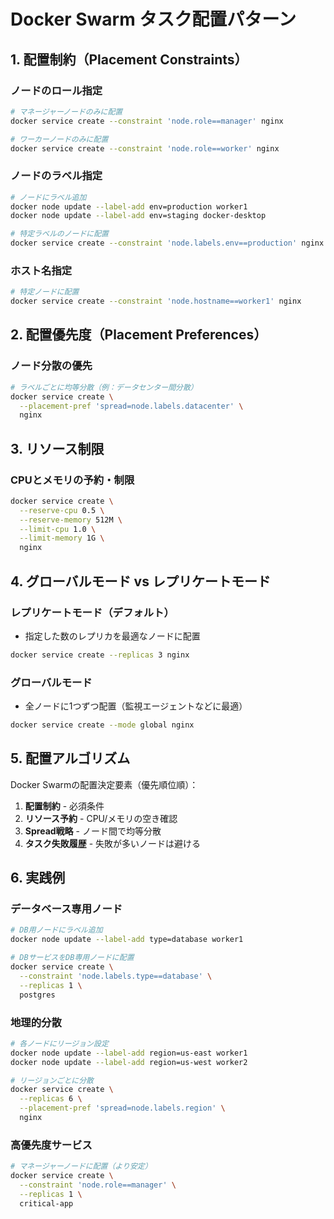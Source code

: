 # Docker Swarm タスク配置パターン

## 1. 配置制約（Placement Constraints）

### ノードのロール指定
```bash
# マネージャーノードのみに配置
docker service create --constraint 'node.role==manager' nginx

# ワーカーノードのみに配置
docker service create --constraint 'node.role==worker' nginx
```

### ノードのラベル指定
```bash
# ノードにラベル追加
docker node update --label-add env=production worker1
docker node update --label-add env=staging docker-desktop

# 特定ラベルのノードに配置
docker service create --constraint 'node.labels.env==production' nginx
```

### ホスト名指定
```bash
# 特定ノードに配置
docker service create --constraint 'node.hostname==worker1' nginx
```

## 2. 配置優先度（Placement Preferences）

### ノード分散の優先
```bash
# ラベルごとに均等分散（例：データセンター間分散）
docker service create \
  --placement-pref 'spread=node.labels.datacenter' \
  nginx
```

## 3. リソース制限

### CPUとメモリの予約・制限
```bash
docker service create \
  --reserve-cpu 0.5 \
  --reserve-memory 512M \
  --limit-cpu 1.0 \
  --limit-memory 1G \
  nginx
```

## 4. グローバルモード vs レプリケートモード

### レプリケートモード（デフォルト）
- 指定した数のレプリカを最適なノードに配置
```bash
docker service create --replicas 3 nginx
```

### グローバルモード
- 全ノードに1つずつ配置（監視エージェントなどに最適）
```bash
docker service create --mode global nginx
```

## 5. 配置アルゴリズム

Docker Swarmの配置決定要素（優先順位順）：

1. **配置制約** - 必須条件
2. **リソース予約** - CPU/メモリの空き確認
3. **Spread戦略** - ノード間で均等分散
4. **タスク失敗履歴** - 失敗が多いノードは避ける

## 6. 実践例

### データベース専用ノード
```bash
# DB用ノードにラベル追加
docker node update --label-add type=database worker1

# DBサービスをDB専用ノードに配置
docker service create \
  --constraint 'node.labels.type==database' \
  --replicas 1 \
  postgres
```

### 地理的分散
```bash
# 各ノードにリージョン設定
docker node update --label-add region=us-east worker1
docker node update --label-add region=us-west worker2

# リージョンごとに分散
docker service create \
  --replicas 6 \
  --placement-pref 'spread=node.labels.region' \
  nginx
```

### 高優先度サービス
```bash
# マネージャーノードに配置（より安定）
docker service create \
  --constraint 'node.role==manager' \
  --replicas 1 \
  critical-app
```
